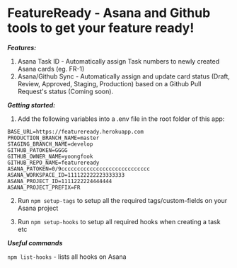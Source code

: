 # FeatureReady - Asana and Github tools to get your feature ready!

**_Features:_**

1. Asana Task ID - Automatically assign Task numbers to newly created Asana cards (eg. FR-1)
2. Asana/Github Sync - Automatically assign and update card status (Draft, Review, Approved, Staging, Production) based on a Github Pull Request's status (Coming soon).

**_Getting started:_**

1. Add the following variables into a .env file in the root folder of this app:

```
BASE_URL=https://featureready.herokuapp.com
PRODUCTION_BRANCH_NAME=master
STAGING_BRANCH_NAME=develop
GITHUB_PATOKEN=GGGG
GITHUB_OWNER_NAME=yoongfook
GITHUB_REPO_NAME=featureready
ASANA_PATOKEN=0/9cccccccccccccccccccccccccccc
ASANA_WORKSPACE_ID=111122222223333333
ASANA_PROJECT_ID=1111222224444444
ASANA_PROJECT_PREFIX=FR
```

2. Run `npm setup-tags` to setup all the required tags/custom-fields on your Asana project

3. Run `npm setup-hooks` to setup all required hooks when creating a task etc

**_Useful commands_**

`npm list-hooks` - lists all hooks on Asana
